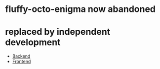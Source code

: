 # fluffy-octo-enigma now abandoned

# replaced by independent development
- [Backend](https://github.com/madiajijah11/FavPets-api)
- [Frontend](https://github.com/madiajijah11/FavPets-web)
